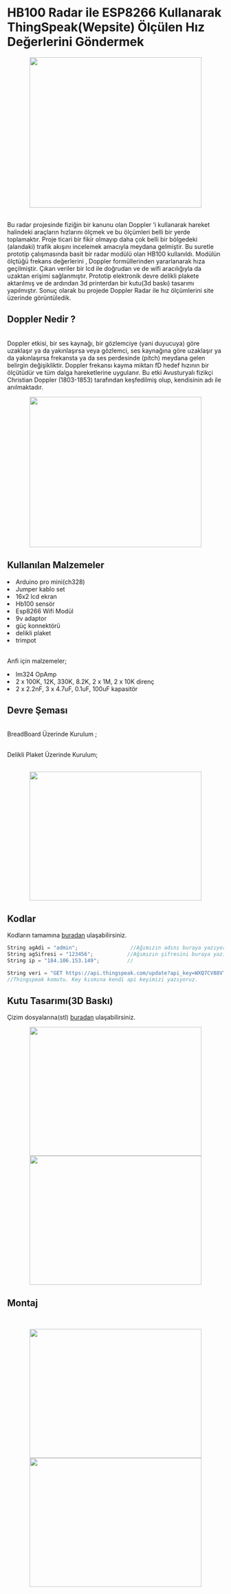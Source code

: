 # HB100 Radar ile ESP8266 Kullanarak ThingSpeak(Wepsite) Ölçülen Hız Değerlerini Göndermek


<p align="center">
  <img width="400" height="350" src="https://github.com/mcelik7/ArduinoHB100RadarProject/blob/main/images/prototip1.png">
</p>

<br>Bu radar projesinde fiziğin bir kanunu olan Doppler ‘i  kullanarak hareket halindeki araçların hızlarını ölçmek ve bu ölçümleri belli bir yerde toplamaktır. Proje ticari bir fikir olmayıp daha çok belli bir bölgedeki (alandaki) trafik akışını incelemek amacıyla meydana gelmiştir. Bu suretle prototip çalışmasında basit bir radar modülü olan HB100 kullanıldı. Modülün ölçtüğü frekans değerlerini , Doppler formüllerinden yararlanarak hıza geçilmiştir. Çıkan veriler bir lcd ile doğrudan ve de wifi aracılığıyla da uzaktan erişimi sağlanmıştır. Prototip elektronik devre delikli plakete aktarılmış ve de ardından 3d printerdan bir kutu(3d baskı) tasarımı yapılmıştır. Sonuç olarak bu projede Doppler Radar ile hız ölçümlerini site üzerinde görüntüledik.</li>

## Doppler Nedir ?

<br>Doppler etkisi, bir ses kaynağı, bir gözlemciye (yani duyucuya) göre uzaklaşır ya da yakınlaşırsa veya gözlemci, ses kaynağına göre uzaklaşır ya da yakınlaşırsa frekansta ya da ses perdesinde (pitch) meydana gelen belirgin değişikliktir. Doppler frekansı kayma miktarı fD hedef hızının bir ölçütüdür ve tüm dalga hareketlerine uygulanır. Bu etki Avusturyalı fizikçi Christian Doppler (1803-1853) tarafından keşfedilmiş olup, kendisinin adı ile anılmaktadır.

<p align="center">
  <img width="400" height="350" src="https://github.com/mcelik7/ArduinoHB100RadarProject/blob/main/images/doppler.jpg">
</p>

## Kullanılan Malzemeler

<li>Arduino pro mini(ch328)</li>
<li>Jumper kablo set</li>    
<li>16x2 lcd ekran</li>      
<li>Hb100 sensör</li>
<li>Esp8266 Wifi Modül</li>
<li>9v adaptor</li>     
<li>güç konnektörü</li>       
<li>delikli plaket</li>
<li>trimpot</li>              
          

<br>Anfi için malzemeler;

<li>lm324 OpAmp</li>        
<li>2 x 100K, 12K, 330K, 8.2K, 2 x 1M, 2 x 10K direnç</li>    
<li>2 x 2.2nF, 3 x 4.7uF, 0.1uF, 100uF kapasitör</li>

## Devre Şeması

<br>BreadBoard Üzerinde Kurulum ;

<br>Delikli Plaket Üzerinde Kurulum;
<br>
<br>
<p align="center">
  <img width="400" height="300" src="https://github.com/mcelik7/ArduinoHB100RadarProject/blob/main/images/plaket.png">
</p>

## Kodlar

Kodların tamamına [buradan](https://github.com/mcelik7/ArduinoHB100RadarProject/blob/main/RadarProject.ino) ulaşabilirsiniz.

```c++
String agAdi = "admin";                 //Ağımızın adını buraya yazıyoruz.    
String agSifresi = "123456";           //Ağımızın şifresini buraya yazıyoruz.
String ip = "184.106.153.149";         //
```
```c++
String veri = "GET https://api.thingspeak.com/update?api_key=WXQ7CV88VTIPT3XA"; 
//Thingspeak komutu. Key kısmına kendi api keyimizi yazıyoruz.  
```
## Kutu Tasarımı(3D Baskı)

Çizim dosyalarına(stl) [buradan](https://github.com/mcelik7/ArduinoHB100RadarProject/blob/main/stl/) ulaşabilirsiniz.

<p align="center">
  <img width="400" height="300" src="https://github.com/mcelik7/ArduinoHB100RadarProject/blob/main/images/sketchupcizim.png">
    <img width="400" height="300" src="https://github.com/mcelik7/ArduinoHB100RadarProject/blob/main/images/ilkcizim.jpg">
</p>

## Montaj
<br>

<p align="center">
  <img width="400" height="300" src="https://github.com/mcelik7/ArduinoHB100RadarProject/blob/main/images/montaj.jpg">
    <img width="400" height="300" src="https://github.com/mcelik7/ArduinoHB100RadarProject/blob/main/images/final.jpg">
</p>

